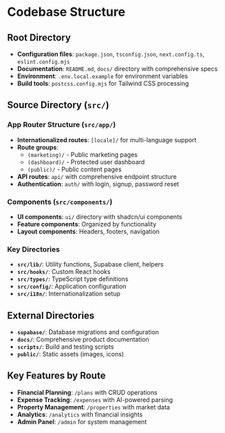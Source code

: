 # Codebase Structure

## Root Directory
- **Configuration files**: `package.json`, `tsconfig.json`, `next.config.ts`, `eslint.config.mjs`
- **Documentation**: `README.md`, `docs/` directory with comprehensive specs
- **Environment**: `.env.local.example` for environment variables
- **Build tools**: `postcss.config.mjs` for Tailwind CSS processing

## Source Directory (`src/`)
### App Router Structure (`src/app/`)
- **Internationalized routes**: `[locale]/` for multi-language support
- **Route groups**: 
  - `(marketing)/` - Public marketing pages
  - `(dashboard)/` - Protected user dashboard
  - `(public)/` - Public content pages
- **API routes**: `api/` with comprehensive endpoint structure
- **Authentication**: `auth/` with login, signup, password reset

### Components (`src/components/`)
- **UI components**: `ui/` directory with shadcn/ui components
- **Feature components**: Organized by functionality
- **Layout components**: Headers, footers, navigation

### Key Directories
- **`src/lib/`**: Utility functions, Supabase client, helpers
- **`src/hooks/`**: Custom React hooks
- **`src/types/`**: TypeScript type definitions
- **`src/config/`**: Application configuration
- **`src/i18n/`**: Internationalization setup

## External Directories
- **`supabase/`**: Database migrations and configuration
- **`docs/`**: Comprehensive product documentation
- **`scripts/`**: Build and testing scripts
- **`public/`**: Static assets (images, icons)

## Key Features by Route
- **Financial Planning**: `/plans` with CRUD operations
- **Expense Tracking**: `/expenses` with AI-powered parsing
- **Property Management**: `/properties` with market data
- **Analytics**: `/analytics` with financial insights
- **Admin Panel**: `/admin` for system management